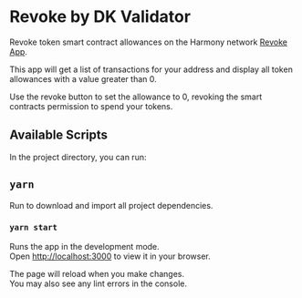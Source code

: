 # Revoke by DK Validator

Revoke token smart contract allowances on the Harmony network [Revoke App](https://revoke.dkvalidator.one).

This app will get a list of transactions for your address and display all token allowances with a value greater than 0.

Use the revoke button to set the allowance to 0, revoking the smart contracts permission to spend your tokens.

## Available Scripts

In the project directory, you can run:

## `yarn`

Run to download and import all project dependencies.

### `yarn start`

Runs the app in the development mode.\
Open [http://localhost:3000](http://localhost:3000) to view it in your browser.

The page will reload when you make changes.\
You may also see any lint errors in the console.